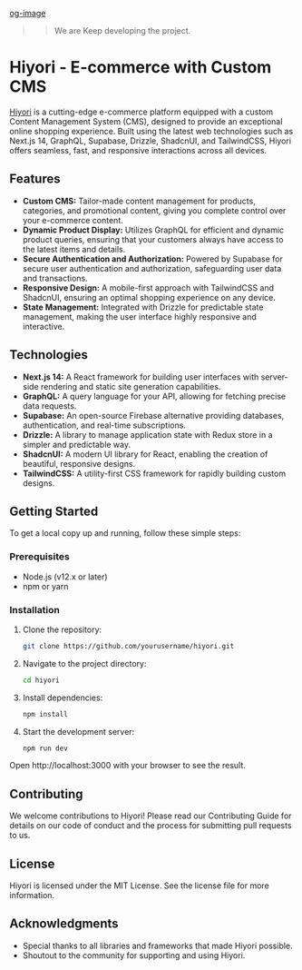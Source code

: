 [og-image](https://hiyori-backpack.s3.us-west-2.amazonaws.com/Hiyori-nextjs-supabase-graphql-og.jpg)

> > We are Keep developing the project.

# Hiyori - E-commerce with Custom CMS

[Hiyori](https://hiyori.hugo-coding.com) is a cutting-edge e-commerce platform equipped with a custom Content Management System (CMS), designed to provide an exceptional online shopping experience. Built using the latest web technologies such as Next.js 14, GraphQL, Supabase, Drizzle, ShadcnUI, and TailwindCSS, Hiyori offers seamless, fast, and responsive interactions across all devices.

## Features

- **Custom CMS:** Tailor-made content management for products, categories, and promotional content, giving you complete control over your e-commerce content.
- **Dynamic Product Display:** Utilizes GraphQL for efficient and dynamic product queries, ensuring that your customers always have access to the latest items and details.
- **Secure Authentication and Authorization:** Powered by Supabase for secure user authentication and authorization, safeguarding user data and transactions.
- **Responsive Design:** A mobile-first approach with TailwindCSS and ShadcnUI, ensuring an optimal shopping experience on any device.
- **State Management:** Integrated with Drizzle for predictable state management, making the user interface highly responsive and interactive.

## Technologies

- **Next.js 14:** A React framework for building user interfaces with server-side rendering and static site generation capabilities.
- **GraphQL:** A query language for your API, allowing for fetching precise data requests.
- **Supabase:** An open-source Firebase alternative providing databases, authentication, and real-time subscriptions.
- **Drizzle:** A library to manage application state with Redux store in a simpler and predictable way.
- **ShadcnUI:** A modern UI library for React, enabling the creation of beautiful, responsive designs.
- **TailwindCSS:** A utility-first CSS framework for rapidly building custom designs.

## Getting Started

To get a local copy up and running, follow these simple steps:

### Prerequisites

- Node.js (v12.x or later)
- npm or yarn

### Installation

1. Clone the repository:

   ```bash
   git clone https://github.com/yourusername/hiyori.git
   ```

2. Navigate to the project directory:

   ```bash
   cd hiyori
   ```

3. Install dependencies:

   ```bash
   npm install
   ```

4. Start the development server:
   ```bash
   npm run dev
   ```

Open http://localhost:3000 with your browser to see the result.

## Contributing

We welcome contributions to Hiyori! Please read our Contributing Guide for details on our code of conduct and the process for submitting pull requests to us.

## License

Hiyori is licensed under the MIT License. See the license file for more information.

## Acknowledgments

- Special thanks to all libraries and frameworks that made Hiyori possible.
- Shoutout to the community for supporting and using Hiyori.
